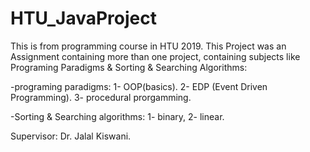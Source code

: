 # HTU_JavaProject
This is from programming course in HTU 2019.
This Project was an Assignment containing more than one project, containing subjects like Programing Paradigms & Sorting & Searching Algorithms:

-programing paradigms:
  1- OOP(basics).
  2- EDP (Event Driven Programming).
  3- procedural prorgamming.
 
-Sorting & Searching algorithms: 1- binary, 2- linear.
  
Supervisor: Dr. Jalal Kiswani.
